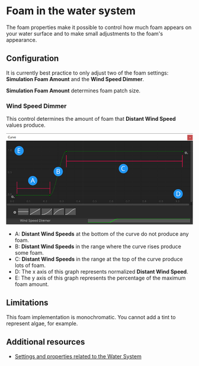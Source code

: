 # Foam in the water system

The foam properties make it possible to control how much foam appears on your water surface and to make small adjustments to the foam's appearance.
## Configuration
It is currently best practice to only adjust two of the foam settings: **Simulation Foam Amount** and the **Wind Speed Dimmer**.

**Simulation Foam Amount** determines foam patch size.
### Wind Speed Dimmer
This control determines the amount of foam that **Distant Wind Speed** values produce.

![](Images/water-foam-dimmer.png)<br/>
* A: **Distant Wind Speeds** at the bottom of the curve do not produce any foam.
* B: **Distant Wind Speeds** in the range where the curve rises produce some foam.
* C: **Distant Wind Speeds** in the range at the top of the curve produce lots of foam.
* D: The x axis of this graph represents normalized **Distant Wind Speed**.
* E: The y axis of this graph represents the percentage of the maximum foam amount.

## Limitations
This foam implementation is monochromatic. You cannot add a tint to represent algae, for example.

## Additional resources
* <a href="settings-and-properties-related-to-the-water-system.md">Settings and properties related to the Water System</a>